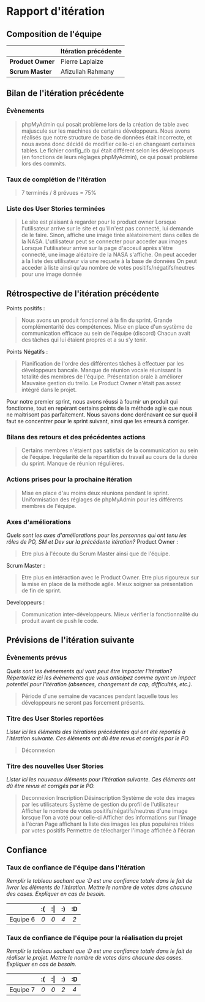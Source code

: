 # Rapport d'itération  

## Composition de l'équipe 

|  &nbsp;                 | Itération précédente     |
| -------------           |-------------             |
| **Product Owner**       | Pierre Laplaize          |
| **Scrum Master**        | Afizullah Rahmany                       |

## Bilan de l'itération précédente  
### Évènements 
> phpMyAdmin qui posait problème lors de la création de table avec majuscule sur les machines de certains développeurs.
> Nous avons réalisés que notre structure de base de données était incorrecte, et nous avons donc décidé de modifier celle-ci en changeant certaines tables.
> Le fichier config_db qui était différent selon les développeurs (en fonctions de leurs réglages phpMyAdmin), ce qui posait problème lors des commits.

### Taux de complétion de l'itération  
> 7 terminés / 8 prévues = 75%

### Liste des User Stories terminées
> Le site est plaisant à regarder pour le product owner
> Lorsque l'utilisateur arrive sur le site et qu'il n'est pas connecté, lui demande de le faire. Sinon, affiche une image tirée aléatoirement dans celles de la NASA.
> L'utilisateur peut se connecter pour acceder aux images
> Lorsque l'utilisateur arrive sur la page d'acceuil après s'être connecté, une image aléatoire de la NASA s'affiche.
> On peut acceder à la liste des utilisateur via une requete à la base de données
> On peut acceder à liste ainsi qu'au nombre de votes positifs/négatifs/neutres pour une image donnée

## Rétrospective de l'itération précédente
Points positifs :
> Nous avons un produit fonctionnel à la fin du sprint.
> Grande complémentarité des compétences.
> Mise en place d'un système de communication efficace au sein de l'équipe (discord)
> Chacun avait des tâches qui lui étaient propres et a su s'y tenir.

Points Négatifs :
> Planification de l'ordre des différentes tâches à effectuer par les développeurs bancale.
> Manque de réunion vocale réunissant la totalité des membres de l'équipe.
> Présentation orale à améliorer
> Mauvaise gestion du trello.
> Le Product Owner n'était pas assez intégré dans le projet.

Pour notre premier sprint, nous avons réussi à fournir un produit qui fonctionne, tout en repérant certains points de la méthode agile que nous ne maitrisont pas parfaitement. Nous savons donc dorénavant ce sur quoi il faut se concentrer pour le sprint suivant, ainsi que les erreurs à corriger.


### Bilans des retours et des précédentes actions 
> Certains membres n'étaient pas satisfais de la communication au sein de l'équipe.
> Irégularité de la répartition du travail au cours de la durée du sprint.
> Manque de réunion régulières.

### Actions prises pour la prochaine itération
> Mise en place d'au moins deux réunions pendant le sprint.
> Uniformisation des réglages de phpMyAdmin pour les différents membres de l'équipe.
 
### Axes d'améliorations 
*Quels sont les axes d'améliorations pour les personnes qui ont tenu les rôles de PO, SM et Dev sur la précédente itération?*
Product Owner : 
> Etre plus à l'écoute du Scrum Master ainsi que de l'équipe.

Scrum Master :
> Etre plus en intéraction avec le Product Owner.
> Etre plus rigoureux sur la mise en place de la méthode agile.
> Mieux soigner sa présentation de fin de sprint.

Developpeurs :
> Communication inter-développeurs.
> Mieux vérifier la fonctionnalité du produit avant de push le code.

## Prévisions de l'itération suivante  
### Évènements prévus  
*Quels sont les évènements qui vont peut être impacter l'itération? Répertoriez ici les évènements que vous anticipez comme ayant un impact potentiel pour l'itération (absences, changement de cap, difficultés, etc.).*
> Période d'une semaine de vacances pendant laquelle tous les développeurs ne seront pas forcement présents.

### Titre des User Stories reportées  
*Lister ici les éléments des itérations précédentes qui ont été reportés à l'itération suivante. Ces éléments ont dû être revus et corrigés par le PO.*
> Déconnexion

### Titre des nouvelles User Stories  
*Lister ici les nouveaux éléments pour l'itération suivante. Ces éléments ont dû être revus et corrigés par le PO.*
> Deconnexion
> Inscription
> Désinscription
> Système de vote des images par les utilisateurs
> Système de gestion du profil de l'utilisateur
> Afficher le nombre de votes positifs/négatifs/neutres d'une image lorsque l'on a voté pour celle-ci
> Afficher des informations sur l'image à l'écran
> Page affichant la liste des images les plus populaires triées par votes positifs
> Permettre de télecharger l'image affichée à l'écran

## Confiance 
### Taux de confiance de l'équipe dans l'itération  
*Remplir le tableau sachant que :D est une confiance totale dans le fait de livrer les éléments de l'itération. Mettre le nombre de votes dans chacune des cases. Expliquer en cas de besoin.*

|          	| :( 	| :&#124; 	| :) 	| :D 	|
|:--------:	|:----:	|:----:	    |:----:	|:----:	|
| Equipe 6 	|  *0* 	|  *0* 	    |  *4* 	|  *2*	|

### Taux de confiance de l'équipe pour la réalisation du projet 
*Remplir le tableau sachant que :D est une confiance totale dans le fait de réaliser le projet. Mettre le nombre de votes dans chacune des cases. Expliquer en cas de besoin.*

|          	| :( 	| :&#124; 	| :) 	| :D 	|
|:--------:	|:----:	|:----:	    |:----:	|:----:	|
| Equipe 7 	|  *0* 	|  *0* 	    |  *2* 	|  *4* 	|

 
 
